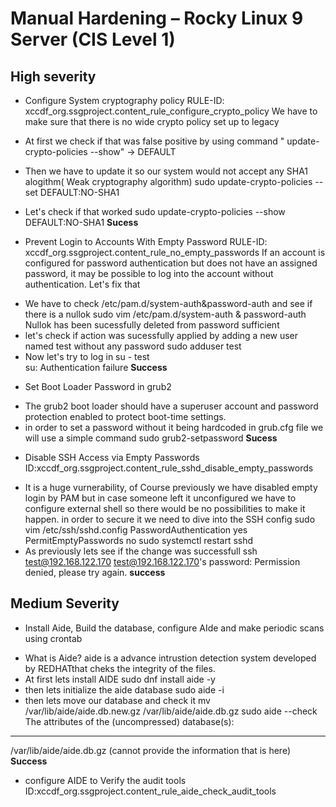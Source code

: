 #  Manual Hardening – Rocky Linux 9 Server (CIS Level 1)

## High severity 
* Configure System cryptography policy
RULE-ID: xccdf_org.ssgproject.content_rule_configure_crypto_policy 
We have to make sure that there is no wide crypto policy set up to legacy
- At first we check if that was false positive by using command 
" update-crypto-policies --show" -> DEFAULT
- Then we have to update it so our system would not accept any SHA1 alogithm( Weak cryptography algorithm) 
sudo update-crypto-policies --set DEFAULT:NO-SHA1

- Let's check if that worked
sudo update-crypto-policies --show
DEFAULT:NO-SHA1
**Sucess**
* Prevent Login to Accounts With Empty Password
RULE-ID: xccdf_org.ssgproject.content_rule_no_empty_passwords
If an account is configured for password authentication but does not have an assigned password, it may be possible to log into the account without authentication. Let's fix that
- We have to check  /etc/pam.d/system-auth&password-auth and see if there is a nullok 
sudo vim /etc/pam.d/system-auth & password-auth 
Nullok has been sucessfully deleted from password sufficient 
- let's check if action was sucessfully applied by adding  a new user named test without any password
sudo adduser test
- Now let's try to log in 
su - test  
su: Authentication failure
**Success**
* Set Boot Loader Password in grub2
- The grub2 boot loader should have a superuser account and password protection enabled to protect boot-time settings. 
- in order to set a password without it being hardcoded in grub.cfg file we will use a simple command 
sudo grub2-setpassword 
**Sucess**
* Disable SSH Access via Empty Passwords 
ID:xccdf_org.ssgproject.content_rule_sshd_disable_empty_passwords
- It is a huge vurnerability, of Course previously we have disabled empty login by PAM but in case someone left it unconfigured we have to configure external shell so there would be no possibilities to make it happen. in order to secure it we need to dive into the SSH config 
sudo vim /etc/ssh/sshd.config 
PasswordAuthentication yes 
PermitEmptyPasswords no 
sudo systemctl restart sshd
- As previously lets see if the change was successfull 
ssh test@192.168.122.170
test@192.168.122.170's password: 
Permission denied, please try again.
**success**
## Medium Severity
* Install Aide, Build the database, configure AIde and make periodic scans using crontab
- What is Aide? aide is a advance intrustion detection system developed by REDHATthat cheks the integrity of the files.
- At first lets install AIDE
sudo dnf install aide -y 
- then lets initialize the aide database 
sudo aide -i 
- then lets move our database and  check it
mv /var/lib/aide/aide.db.new.gz /var/lib/aide/aide.db.gz
sudo aide --check
The attributes of the (uncompressed) database(s):
---------------------------------------------------
/var/lib/aide/aide.db.gz 
(cannot provide the information that is here)
**Success**

* configure AIDE to Verify the audit tools 
ID:xccdf_org.ssgproject.content_rule_aide_check_audit_tools


 
